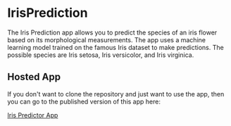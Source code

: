 # IrisPrediction
The Iris Prediction app allows you to predict the species of an iris flower based on its morphological measurements. The app uses a machine learning model trained on the famous Iris dataset to make predictions. The possible species are Iris setosa, Iris versicolor, and Iris virginica.

## Hosted App
If you don't want to clone the repository and just want to use the app, then you can go to the published version of this app here:  

[Iris Predictor App](https://5v5o7y-zain-naboulsi.shinyapps.io/IrisPredictor/)
